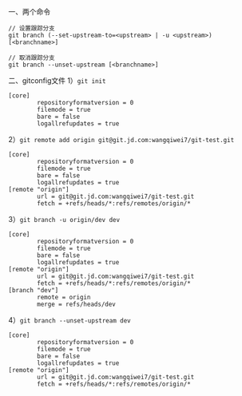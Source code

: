 一、两个命令

```shell
// 设置跟踪分支
git branch (--set-upstream-to=<upstream> | -u <upstream>) [<branchname>]

// 取消跟踪分支
git branch --unset-upstream [<branchname>]
```

二、gitconfig文件
1）`git init`

```properties
[core]
        repositoryformatversion = 0 
        filemode = true
        bare = false
        logallrefupdates = true
```

2）`git remote add origin git@git.jd.com:wangqiwei7/git-test.git`

```properties
[core]
        repositoryformatversion = 0 
        filemode = true
        bare = false
        logallrefupdates = true
[remote "origin"]
        url = git@git.jd.com:wangqiwei7/git-test.git
        fetch = +refs/heads/*:refs/remotes/origin/*
```

3）`git branch -u origin/dev dev`

```properties
[core]
        repositoryformatversion = 0 
        filemode = true
        bare = false
        logallrefupdates = true
[remote "origin"]
        url = git@git.jd.com:wangqiwei7/git-test.git
        fetch = +refs/heads/*:refs/remotes/origin/*                                                   
[branch "dev"]
        remote = origin
        merge = refs/heads/dev
```

4）`git branch --unset-upstream dev`

```properties
[core]
        repositoryformatversion = 0 
        filemode = true
        bare = false
        logallrefupdates = true
[remote "origin"]
        url = git@git.jd.com:wangqiwei7/git-test.git
        fetch = +refs/heads/*:refs/remotes/origin/*
```